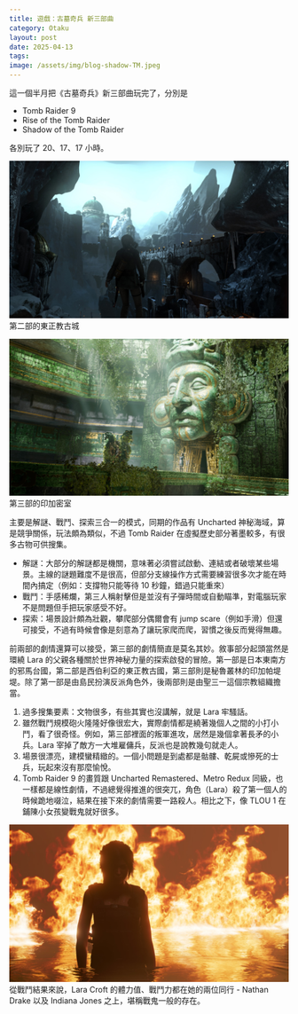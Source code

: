 ```yaml
---
title: 遊戲：古墓奇兵 新三部曲
category: Otaku
layout: post
date: 2025-04-13
tags: 
image: /assets/img/blog-shadow-TM.jpeg
---
```

這一個半月把《古墓奇兵》新三部曲玩完了，分別是

- Tomb Raider 9
- Rise of the Tomb Raider
- Shadow of the Tomb Raider

各別玩了 20、17、17 小時。

![](/assets/img/blog-rise-TR.jpeg)
第二部的東正教古城

![](/assets/img/blog-shadow-TM.jpeg)
第三部的印加密室

主要是解謎、戰鬥、探索三合一的模式，同期的作品有 Uncharted 神秘海域，算是競爭關係，玩法頗為類似，不過 Tomb Raider 在虛擬歷史部分著墨較多，有很多古物可供搜集。

- 解謎：大部分的解謎都是機關，意味著必須嘗試啟動、連結或者破壞某些場景。主線的謎題難度不是很高，但部分支線操作方式需要練習很多次才能在時間內搞定（例如：支撐物只能等待 10 秒鐘，錯過只能重來）
- 戰鬥：手感稀爛，第三人稱射擊但是並沒有子彈時間或自動瞄準，對電腦玩家不是問題但手把玩家感受不好。
- 探索：場景設計頗為壯觀，攀爬部分偶爾會有 jump scare（例如手滑）但還可接受，不過有時候會像是刻意為了讓玩家爬而爬，習慣之後反而覺得無趣。

前兩部的劇情還算可以接受，第三部的劇情簡直是莫名其妙。敘事部分起頭當然是環繞 Lara 的父親各種關於世界神秘力量的探索啟發的冒險。第一部是日本東南方的邪馬台國，第二部是西伯利亞的東正教古國，第三部則是秘魯叢林的印加帕堤堤。除了第一部是由島民扮演反派角色外，後兩部則是由聖三一這個宗教組織擔當。

1. 過多搜集要素：文物很多，有些其實也沒講解，就是 Lara 牢騷話。
2. 雖然戰鬥規模砲火隆隆好像很宏大，實際劇情都是繞著幾個人之間的小打小鬥，看了很奇怪。例如，第三部裡面的叛軍進攻，居然是幾個拿著長矛的小兵。Lara 宰掉了敵方一大堆雇傭兵，反派也是說教幾句就走人。
3. 場景很漂亮，建模蠻精緻的。一個小問題是到處都是骷髏、乾屍或慘死的士兵，玩起來沒有那麼愉悅。
4. Tomb Raider 9 的畫質跟 Uncharted Remastered、Metro Redux 同級，也一樣都是線性劇情，不過總覺得推進的很突兀，角色（Lara）殺了第一個人的時候跪地啜泣，結果在接下來的劇情需要一路殺人。相比之下，像 TLOU 1 在鋪陳小女孩變戰鬼就好很多。

![](/assets/img/blog-lara-croft.jpeg)
從戰鬥結果來說，Lara Croft 的體力值、戰鬥力都在她的兩位同行 - Nathan Drake 以及 Indiana Jones 之上，堪稱戰鬼一般的存在。